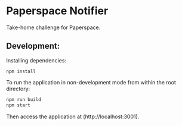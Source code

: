 # Paperspace Notifier
Take-home challenge for Paperspace.

## Development:

Installing dependencies: 

```
npm install
```

To run the application in non-development mode from within the root directory: 
```sh
npm run build
npm start
```

Then access the application at (http://localhost:3001).

